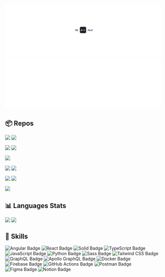 ![](/cover-light.png#gh-light-mode-only)
![](/cover-dark.png#gh-dark-mode-only)

## 📦 Repos

[![](https://github-readme-stats.vercel.app/api/pin/?username=veekhere&repo=quoro-app&theme=transparent&hide_border=true&title_color=ffffff&icon_color=ffffff&text_color=cccccc#gh-dark-mode-only)](https://github.com/veekhere/quoro-app#gh-dark-mode-only)
[![](https://github-readme-stats.vercel.app/api/pin/?username=veekhere&repo=auto-pc-shutdowner-app&theme=transparent&hide_border=true&title_color=ffffff&icon_color=ffffff&text_color=cccccc#gh-dark-mode-only)](https://github.com/veekhere/auto-pc-shutdowner-app#gh-dark-mode-only)

[![](https://github-readme-stats.vercel.app/api/pin/?username=veekhere&repo=codewars-solutions&theme=transparent&hide_border=true&title_color=ffffff&icon_color=ffffff&text_color=cccccc#gh-dark-mode-only)](https://github.com/veekhere/codewars-solutions#gh-dark-mode-only)
[![](https://github-readme-stats.vercel.app/api/pin/?username=veekhere&repo=browser-search-cli&theme=transparent&hide_border=true&title_color=ffffff&icon_color=ffffff&text_color=cccccc#gh-dark-mode-only)](https://github.com/veekhere/browser-search-cli#gh-dark-mode-only)

[![](https://github-readme-stats.vercel.app/api/pin/?username=veekhere&repo=gitlab-mr-shortcuts&theme=transparent&hide_border=true&title_color=ffffff&icon_color=ffffff&text_color=cccccc#gh-dark-mode-only)](https://github.com/veekhere/gitlab-mr-shortcuts#gh-dark-mode-only)


[![](https://github-readme-stats.vercel.app/api/pin/?username=veekhere&repo=quoro-app&theme=transparent&hide_border=true&title_color=1F2328&icon_color=1F2328&text_color=505050#gh-light-mode-only)](https://github.com/veekhere/quoro-app#gh-light-mode-only)
[![](https://github-readme-stats.vercel.app/api/pin/?username=veekhere&repo=auto-pc-shutdowner-app&theme=transparent&hide_border=true&title_color=1F2328&icon_color=1F2328&text_color=505050#gh-light-mode-only)](https://github.com/veekhere/auto-pc-shutdowner-app#gh-light-mode-only)

[![](https://github-readme-stats.vercel.app/api/pin/?username=veekhere&repo=codewars-solutions&theme=transparent&hide_border=true&title_color=1F2328&icon_color=1F2328&text_color=505050#gh-light-mode-only)](https://github.com/veekhere/codewars-solutions#gh-light-mode-only)
[![](https://github-readme-stats.vercel.app/api/pin/?username=veekhere&repo=browser-search-cli&theme=transparent&hide_border=true&title_color=1F2328&icon_color=1F2328&text_color=505050#gh-light-mode-only)](https://github.com/veekhere/browser-search-cli#gh-light-mode-only)

[![](https://github-readme-stats.vercel.app/api/pin/?username=veekhere&repo=gitlab-mr-shortcuts&theme=transparent&hide_border=true&title_color=ffffff&icon_color=ffffff&text_color=cccccc#gh-light-mode-only)](https://github.com/veekhere/gitlab-mr-shortcuts#gh-light-mode-only)

## 📊 Languages Stats

[![](https://github-readme-stats.vercel.app/api/top-langs/?username=veekhere&layout=compact&theme=transparent&hide_border=true&langs_count=10&hide_title=true&text_color=cccccc#gh-dark-mode-only)](https://github.com/veekhere#gh-dark-mode-only)
[![](https://github-readme-stats.vercel.app/api/top-langs/?username=veekhere&layout=compact&theme=transparent&hide_border=true&langs_count=10&hide_title=true&text_color=505050#gh-light-mode-only)](https://github.com/veekhere#gh-light-mode-only)

## 💼 Skills

![Angular Badge](https://img.shields.io/badge/Angular-DD0031?logo=angular&logoColor=fff&style=flat-square)
![React Badge](https://img.shields.io/badge/React-61DAFB?logo=react&logoColor=000&style=flat-square)
![Solid Badge](https://img.shields.io/badge/Solid-2C4F7C?logo=solid&logoColor=fff&style=flat-square)
![TypeScript Badge](https://img.shields.io/badge/TypeScript-3178C6?logo=typescript&logoColor=fff&style=flat-square)
![JavaScript Badge](https://img.shields.io/badge/JavaScript-F7DF1E?logo=javascript&logoColor=000&style=flat-square)
![Python Badge](https://img.shields.io/badge/Python-3776AB?logo=python&logoColor=fff&style=flat-square)
![Sass Badge](https://img.shields.io/badge/Sass-C69?logo=sass&logoColor=fff&style=flat-square)
![Tailwind CSS Badge](https://img.shields.io/badge/Tailwind%20CSS-06B6D4?logo=tailwindcss&logoColor=fff&style=flat-square)
![GraphQL Badge](https://img.shields.io/badge/GraphQL-E10098?logo=graphql&logoColor=fff&style=flat-square)
![Apollo GraphQL Badge](https://img.shields.io/badge/Apollo%20GraphQL-311C87?logo=apollographql&logoColor=fff&style=flat-square)
![Docker Badge](https://img.shields.io/badge/Docker-2496ED?logo=docker&logoColor=fff&style=flat-square)
![Firebase Badge](https://img.shields.io/badge/Firebase-FFCA28?logo=firebase&logoColor=000&style=flat-square)
![GitHub Actions Badge](https://img.shields.io/badge/GitHub%20Actions-2088FF?logo=githubactions&logoColor=fff&style=flat-square)
![Postman Badge](https://img.shields.io/badge/Postman-FF6C37?logo=postman&logoColor=fff&style=flat-square)
![Figma Badge](https://img.shields.io/badge/Figma-F24E1E?logo=figma&logoColor=fff&style=flat-square)
![Notion Badge](https://img.shields.io/badge/Notion-000?logo=notion&logoColor=fff&style=flat-square)
